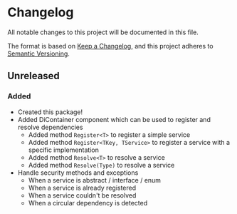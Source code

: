 ﻿# Changelog

All notable changes to this project will be documented in this file.

The format is based on [Keep a Changelog](https://keepachangelog.com/en/1.0.0/),
and this project adheres to [Semantic Versioning](https://semver.org/spec/v2.0.0.html).

## Unreleased
### Added
- Created this package!
- Added DiContainer component which can be used to register and resolve dependencies
  - Added method `Register<T>` to register a simple service
  - Added method `Register<TKey, TService>` to register a service with a specific implementation
  - Added method `Resolve<T>` to resolve a service
  - Added method `Resolve(Type)` to resolve a service
- Handle security methods and exceptions
  - When a service is abstract / interface / enum
  - When a service is already registered
  - When a service couldn't be resolved
  - When a circular dependency is detected
